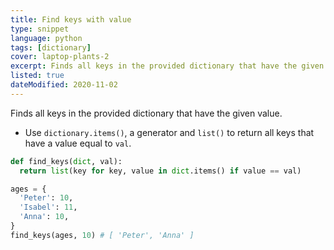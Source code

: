 ```yaml
---
title: Find keys with value
type: snippet
language: python
tags: [dictionary]
cover: laptop-plants-2
excerpt: Finds all keys in the provided dictionary that have the given value.
listed: true
dateModified: 2020-11-02
---
```


Finds all keys in the provided dictionary that have the given value.

- Use `dictionary.items()`, a generator and `list()` to return all keys that have a value equal to `val`.

```py
def find_keys(dict, val):
  return list(key for key, value in dict.items() if value == val)

ages = {
  'Peter': 10,
  'Isabel': 11,
  'Anna': 10,
}
find_keys(ages, 10) # [ 'Peter', 'Anna' ]
```
